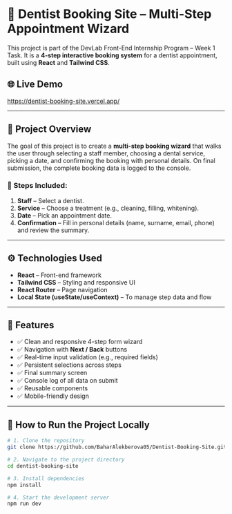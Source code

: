 # 🦷 Dentist Booking Site – Multi-Step Appointment Wizard

This project is part of the DevLab Front-End Internship Program – Week 1 Task. It is a **4-step interactive booking system** for a dentist appointment, built using **React** and **Tailwind CSS**.

## 🌐 Live Demo

https://dentist-booking-site.vercel.app/

---

## 📌 Project Overview

The goal of this project is to create a **multi-step booking wizard** that walks the user through selecting a staff member, choosing a dental service, picking a date, and confirming the booking with personal details. On final submission, the complete booking data is logged to the console.

### 🧩 Steps Included:

1. **Staff** – Select a dentist.
2. **Service** – Choose a treatment (e.g., cleaning, filling, whitening).
3. **Date** – Pick an appointment date.
4. **Confirmation** – Fill in personal details (name, surname, email, phone) and review the summary.

---

## ⚙️ Technologies Used

- **React** – Front-end framework
- **Tailwind CSS** – Styling and responsive UI
- **React Router** – Page navigation
- **Local State (useState/useContext)** – To manage step data and flow

---

## 🚀 Features

- ✅ Clean and responsive 4-step form wizard
- ✅ Navigation with **Next / Back** buttons
- ✅ Real-time input validation (e.g., required fields)
- ✅ Persistent selections across steps
- ✅ Final summary screen
- ✅ Console log of all data on submit
- ✅ Reusable components
- ✅ Mobile-friendly design

---

## 🧪 How to Run the Project Locally

```bash
# 1. Clone the repository
git clone https://github.com/BaharAlekberova05/Dentist-Booking-Site.git

# 2. Navigate to the project directory
cd dentist-booking-site

# 3. Install dependencies
npm install

# 4. Start the development server
npm run dev
